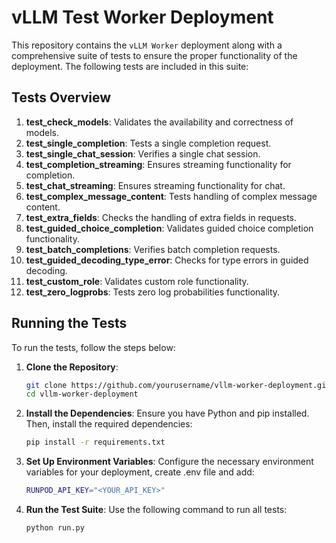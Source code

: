 # vLLM Test Worker Deployment

This repository contains the `vLLM Worker` deployment along with a comprehensive suite of tests to ensure the proper functionality of the deployment. The following tests are included in this suite:

## Tests Overview

1. **test_check_models**: Validates the availability and correctness of models.
2. **test_single_completion**: Tests a single completion request.
3. **test_single_chat_session**: Verifies a single chat session.
4. **test_completion_streaming**: Ensures streaming functionality for completion.
5. **test_chat_streaming**: Ensures streaming functionality for chat.
6. **test_complex_message_content**: Tests handling of complex message content.
7. **test_extra_fields**: Checks the handling of extra fields in requests.
8. **test_guided_choice_completion**: Validates guided choice completion functionality.
9. **test_batch_completions**: Verifies batch completion requests.
10. **test_guided_decoding_type_error**: Checks for type errors in guided decoding.
11. **test_custom_role**: Validates custom role functionality.
12. **test_zero_logprobs**: Tests zero log probabilities functionality.

## Running the Tests

To run the tests, follow the steps below:

1. **Clone the Repository**:
    ```sh
    git clone https://github.com/yourusername/vllm-worker-deployment.git
    cd vllm-worker-deployment
    ```

2. **Install the Dependencies**:
    Ensure you have Python and pip installed. Then, install the required dependencies:
    ```sh
    pip install -r requirements.txt
    ```

3. **Set Up Environment Variables**:
    Configure the necessary environment variables for your deployment, create .env file and add:
    ```sh
    RUNPOD_API_KEY="<YOUR_API_KEY>"
    ```

4. **Run the Test Suite**:
    Use the following command to run all tests:
    ```sh
    python run.py
    ```
